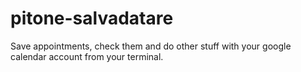# pitone-salvadatare
Save appointments, check them and do other stuff with your google calendar account from your terminal.
